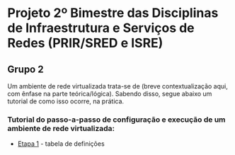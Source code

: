 # Projeto 2º Bimestre das Disciplinas de Infraestrutura e Serviços de Redes (PRIR/SRED e ISRE)

## Grupo 2

Um ambiente de rede virtualizada trata-se de (breve contextualização aqui, com ênfase na parte teórica/lógica). Sabendo disso, segue abaixo um tutorial de como isso ocorre, na prática.

### Tutorial do passo-a-passo de configuração  e execução de um ambiente de rede virtualizada:

* [Etapa 1](https://github.com/DudaSSilva/grupo2-projeto-2b-sred/blob/main/etapa1.md) -  tabela de definições
